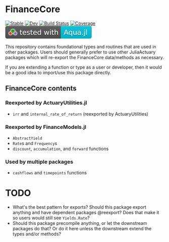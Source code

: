 # FinanceCore

[![Stable](https://img.shields.io/badge/docs-stable-blue.svg)](https://JuliaActuary.github.io/FinanceCore.jl/stable)
[![Dev](https://img.shields.io/badge/docs-dev-blue.svg)](https://JuliaActuary.github.io/FinanceCore.jl/dev)
[![Build Status](https://github.com/JuliaActuary/FinanceCore.jl/actions/workflows/CI.yml/badge.svg?branch=main)](https://github.com/JuliaActuary/FinanceCore.jl/actions/workflows/CI.yml?query=branch%3Amain)
[![Coverage](https://codecov.io/gh/JuliaActuary/FinanceCore.jl/branch/main/graph/badge.svg)](https://codecov.io/gh/JuliaActuary/FinanceCore.jl)
[![Aqua QA](https://raw.githubusercontent.com/JuliaTesting/Aqua.jl/master/badge.svg)](https://github.com/JuliaTesting/Aqua.jl)


This repository contains foundational types and routines that are used in other packages. Users should generally prefer to use other JuliaActuary packages which will re-export the FinanceCore data/methods as necessary.

If you are extending a function or type as a user or developer, then it would be a good idea to import/use this package directly.

## FinanceCore contents

### Reexported by ActuaryUtilities.jl
- `irr` and `internal_rate_of_return` (reexported by ActuaryUtilities)

### Reexported by FinanceModels.jl
- `AbstractYield`
- `Rate`s and `Frequency`s
- `discount`, `accumulation`, and `forward` functions

### Used by multiple packages
- `cashflows` and `timepoints` functions

# TODO
- What's the best pattern for exports? Should this package export anything and have dependent packages @reexport? Does that make it so users would still see `Yields.Rate`?
- Should this package precompile anything, or let the downstream packages do that? Or do it here unless the downstream extend the types and/or methods?
